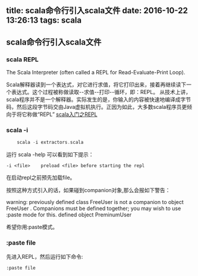 title: scala命令行引入scala文件
date: 2016-10-22 13:26:13
tags: scala
---

## scala命令行引入scala文件

### scala REPL

The Scala Interpreter (often called a REPL for Read-Evaluate-Print Loop).

Scala解释器读到一个表达式，对它进行求值，将它打印出来，接着再继续读下一个表达式。这个过程被称做读取--求值--打印--循环，即：REPL。
从技术上讲，scala程序并不是一个解释器。实际发生的是，你输入的内容被快速地编译成字节码，然后这段字节码交由Java虚拟机执行。正因为如此，大多数scala程序员更倾向于将它称做“REPL”
[scala入门之REPL](https://my.oschina.net/fhd/blog/273965)

### scala -i

```scala
	scala -i extractors.scala
```

运行 scala -help 可以看到如下提示：

```-i <file>    preload <file> before starting the repl```

在启动repl之前预先加载file。

按照这种方式引入的话，如果碰到companion对象,那么会报如下警告：

warning: previously defined class FreeUser is not a companion to object FreeUser
.
Companions must be defined together; you may wish to use :paste mode for this.
defined object PreminumUser

希望你用:paste模式。

### :paste file

先进入REPL，然后运行如下命令:

```:paste file```



